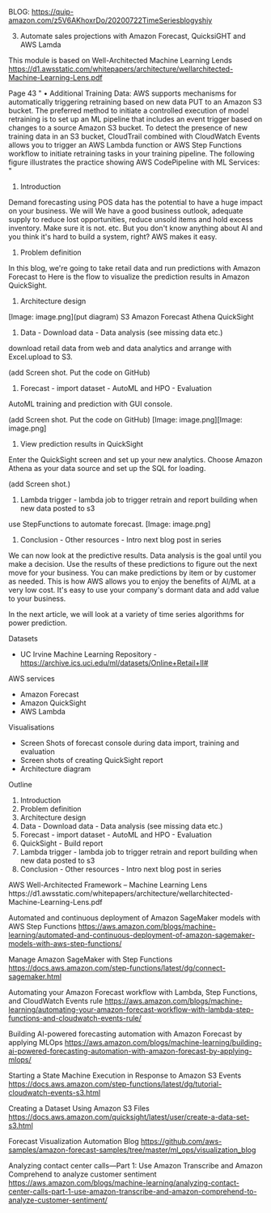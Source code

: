 BLOG:
https://quip-amazon.com/z5V6AKhoxrDo/20200722TimeSeriesblogyshiy

3. Automate sales projections with Amazon Forecast, QuicksiGHT and AWS Lamda

This module is based on Well-Architected Machine Learning Lends
https://d1.awsstatic.com/whitepapers/architecture/wellarchitected-Machine-Learning-Lens.pdf

Page 43
"
• Additional Training Data: AWS supports mechanisms for automatically
triggering retraining based on new data PUT to an Amazon S3 bucket. The
preferred method to initiate a controlled execution of model retraining is to set up
an ML pipeline that includes an event trigger based on changes to a source
Amazon S3 bucket. To detect the presence of new training data in an S3 bucket,
CloudTrail combined with CloudWatch Events allows you to trigger an AWS
Lambda function or AWS Step Functions workflow to initiate retraining tasks in
your training pipeline. The following figure illustrates the practice showing AWS
CodePipeline with ML Services:
"



1. Introduction

Demand forecasting using POS data has the potential to have a huge impact on your business. We will
We have a good business outlook, adequate supply to reduce lost opportunities, reduce unsold items and hold excess inventory. Make sure it is not. etc.
But you don't know anything about AI and you think it's hard to build a system, right?
AWS makes it easy.


1. Problem definition

In this blog, we're going to take retail data and run predictions with Amazon Forecast to Here is the flow to visualize the prediction results in Amazon QuickSight.


1. Architecture design

[Image: image.png](put diagram)
S3
Amazon Forecast
Athena
QuickSight



1. Data    - Download data   - Data analysis (see missing data etc.)

download retail data from web and data analytics and arrange with Excel.upload to S3.

(add Screen shot. Put the code on GitHub)



1. Forecast   - import dataset    - AutoML and HPO   - Evaluation

AutoML training and prediction with GUI console. 

(add Screen shot. Put the code on GitHub)
[Image: image.png][Image: image.png]


1. View prediction results in QuickSight

Enter the QuickSight screen and set up your new analytics. Choose Amazon Athena as your data source and set up the SQL for loading.

(add Screen shot.)



1. Lambda trigger   - lambda job to trigger retrain and report building when new data posted to s3

use StepFunctions to automate forecast.
[Image: image.png]


1. Conclusion   - Other resources   - Intro next blog post in series

We can now look at the predictive results. Data analysis is the goal until you make a decision. Use the results of these predictions to figure out the next move for your business. You can make predictions by item or by customer as needed.
This is how AWS allows you to enjoy the benefits of AI/ML at a very low cost. It's easy to use your company's dormant data and add value to your business.

In the next article, we will look at a variety of time series algorithms for power prediction.



<memo>

Datasets

* UC Irvine Machine Learning Repository - https://archive.ics.uci.edu/ml/datasets/Online+Retail+II#

AWS services

* Amazon Forecast
* Amazon QuickSight
* AWS Lambda

Visualisations

* Screen Shots of forecast console during data import, training and evaluation
* Screen shots of creating QuickSight report
* Architecture diagram

Outline

1. Introduction
2. Problem definition
3. Architecture design
4. Data    - Download data   - Data analysis (see missing data etc.)
5. Forecast   - import dataset    - AutoML and HPO   - Evaluation
6. QuickSight - Build report
7. Lambda trigger   - lambda job to trigger retrain and report building when new data posted to s3
8. Conclusion   - Other resources   - Intro next blog post in series




<Reference>
AWS Well-Architected Framework – Machine Learning Lens
https://d1.awsstatic.com/whitepapers/architecture/wellarchitected-Machine-Learning-Lens.pdf

Automated and continuous deployment of Amazon SageMaker models with AWS Step Functions
https://aws.amazon.com/blogs/machine-learning/automated-and-continuous-deployment-of-amazon-sagemaker-models-with-aws-step-functions/

Manage Amazon SageMaker with Step Functions
https://docs.aws.amazon.com/step-functions/latest/dg/connect-sagemaker.html

Automating your Amazon Forecast workflow with Lambda, Step Functions, and CloudWatch Events rule
https://aws.amazon.com/blogs/machine-learning/automating-your-amazon-forecast-workflow-with-lambda-step-functions-and-cloudwatch-events-rule/

Building AI-powered forecasting automation with Amazon Forecast by applying MLOps
https://aws.amazon.com/blogs/machine-learning/building-ai-powered-forecasting-automation-with-amazon-forecast-by-applying-mlops/

Starting a State Machine Execution in Response to Amazon S3 Events
https://docs.aws.amazon.com/step-functions/latest/dg/tutorial-cloudwatch-events-s3.html

Creating a Dataset Using Amazon S3 Files
https://docs.aws.amazon.com/quicksight/latest/user/create-a-data-set-s3.html

Forecast Visualization Automation Blog
https://github.com/aws-samples/amazon-forecast-samples/tree/master/ml_ops/visualization_blog

Analyzing contact center calls—Part 1: Use Amazon Transcribe and Amazon Comprehend to analyze customer sentiment
https://aws.amazon.com/blogs/machine-learning/analyzing-contact-center-calls-part-1-use-amazon-transcribe-and-amazon-comprehend-to-analyze-customer-sentiment/




